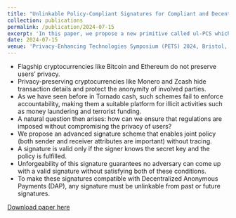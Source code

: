 ```yaml
---
title: "Unlinkable Policy-Compliant Signatures for Compliant and Decentralized Anonymous Payments"
collection: publications
permalink: /publication/2024-07-15
excerpt: 'In this paper, we propose a new primitive called ul-PCS which enables to impose a pre-determined policy in the signature verification process while ensuring the unlinkability of the actions.'
date: 2024-07-15
venue: 'Privacy-Enhancing Technologies Symposium (PETS) 2024, Bristol, UK'
---
```


<ul>
<li> Flagship cryptocurrencies like Bitcoin and Ethereum do not preserve users’ privacy. </li>
<li> Privacy-preserving cryptocurrencies like Monero and Zcash hide transaction details and protect the anonymity of involved parties.</li>
<li> As we have seen before in Tornado cash, such schemes fail to enforce accountability, making them a suitable platform for illicit activities such as money laundering and terrorist funding.</li>
<li> A natural question then arises: how can we ensure that regulations are imposed without compromising the privacy of users?</li>
<li> We propose an advanced signature scheme that enables joint policy (both sender and receiver attributes are important) without tracing.</li>
<li> A signature is valid only if the signer knows the secret key and the policy is fulfilled.</li>
<li> Unforgeability of this signature guarantees no adversary can come up with a valid signature without satisfying both of these conditions.</li>
<li> To make these signatures compatible with Decentralized Anonymous Payments (DAP), any signature must be unlinkable from past or future signatures.</li>
</ul>

[Download paper here](https://eprint.iacr.org/2023/1070.pdf)